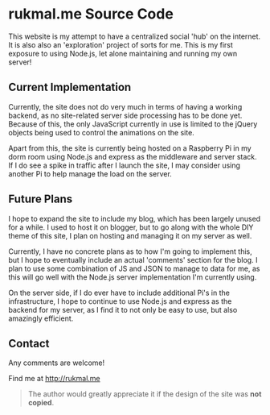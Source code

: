 # rukmal.me Source Code

This website is my attempt to have a centralized social 'hub' on the internet. It is also also an 'exploration' project of sorts for me. This is my first exposure to using Node.js, let alone maintaining and running my own server!

## Current Implementation
Currently, the site does not do very much in terms of having a working backend, as no site-related server side processing has to be done yet. Because of this, the only JavaScript currently in use is limited to the jQuery objects being used to control the animations on the site.

Apart from this, the site is currently being hosted on a Raspberry Pi in my dorm room using Node.js and express as the middleware and server stack. If I do see a spike in traffic after I launch the site, I may consider using another Pi to help manage the load on the server.

## Future Plans
I hope to expand the site to include my blog, which has been largely unused for a while. I used to host it on blogger, but to go along with the whole DIY theme of this site, I plan on hosting and managing it on my server as well.

Currently, I have no concrete plans as to how I'm going to implement this, but I hope to eventually include an actual 'comments' section for the blog. I plan to use some combination of JS and JSON to manage to data for me, as this will go well with the Node.js server implementation I'm currently using.

On the server side, if I do ever have to include additional Pi's in the infrastructure, I hope to continue to use Node.js and express as the backend for my server, as I find it to not only be easy to use, but also amazingly efficient.

## Contact
Any comments are welcome!

Find me at http://rukmal.me

> The author would greatly appreciate it if the design of the site was **not copied**.
